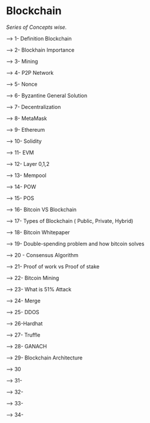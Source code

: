 # Blockchain
*Series of Concepts wise.*

--> 1- Definition Blockchain

--> 2- Blockhain Importance

--> 3- Mining

--> 4- P2P Network

--> 5- Nonce

--> 6- Byzantine General Solution

--> 7- Decentralization

--> 8- MetaMask

--> 9- Ethereum

--> 10- Solidity

--> 11- EVM

--> 12- Layer 0,1,2

--> 13- Mempool

--> 14- POW

--> 15- POS

--> 16- Bitcoin VS Blockchain

--> 17- Types of Blockchain ( Public, Private, Hybrid)

-->  18- Bitcoin Whitepaper

--> 19-  Double-spending problem and how bitcoin solves 

--> 20 - Consensus Algorithm

--> 21- Proof of work vs Proof of stake

--> 22-  Bitcoin Mining 

--> 23- What is 51% Attack

--> 24- Merge

--> 25- DDOS

--> 26-Hardhat

--> 27- Truffle

--> 28- GANACH

--> 29- Blockchain Architecture

--> 30

--> 31-

--> 32-

--> 33-

--> 34-


